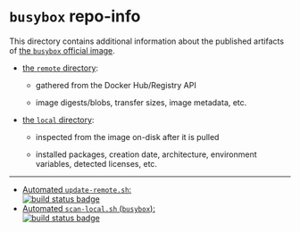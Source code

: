 # `busybox` repo-info

This directory contains additional information about the published artifacts of [the `busybox` official image](https://hub.docker.com/_/busybox/).

-	[the `remote` directory](remote/):

	-	gathered from the Docker Hub/Registry API

	-	image digests/blobs, transfer sizes, image metadata, etc.

-	[the `local` directory](local/):

	-	inspected from the image on-disk after it is pulled

	-	installed packages, creation date, architecture, environment variables, detected licenses, etc.

---

-	[Automated `update-remote.sh`:  
	![build status badge](https://doi-janky.infosiftr.net/job/repo-info/job/remote/badge/icon)](https://doi-janky.infosiftr.net/job/repo-info/job/remote/)
-	[Automated `scan-local.sh` (`busybox`):  
	![build status badge](https://doi-janky.infosiftr.net/job/repo-info/job/local/job/busybox/badge/icon)](https://doi-janky.infosiftr.net/job/repo-info/job/local/job/busybox)
